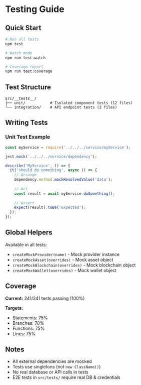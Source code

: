 # Testing Guide

## Quick Start

```bash
# Run all tests
npm test

# Watch mode
npm run test:watch

# Coverage report
npm run test:coverage
```

## Test Structure

```
src/__tests__/
├── unit/           # Isolated component tests (12 files)
└── integration/    # API endpoint tests (2 files)
```

## Writing Tests

### Unit Test Example
```javascript
const myService = require('../../../service/myService');

jest.mock('../../../service/dependency');

describe('MyService', () => {
  it('should do something', async () => {
    // Arrange
    dependency.method.mockResolvedValue('data');
    
    // Act
    const result = await myService.doSomething();
    
    // Assert
    expect(result).toBe('expected');
  });
});
```

## Global Helpers

Available in all tests:
- `createMockProvider(name)` - Mock provider instance
- `createMockAsset(overrides)` - Mock asset object
- `createMockBlockchain(overrides)` - Mock blockchain object
- `createMockWallet(overrides)` - Mock wallet object

## Coverage

**Current:** 241/241 tests passing (100%)

**Targets:**
- Statements: 75%
- Branches: 70%
- Functions: 75%
- Lines: 75%

## Notes

- All external dependencies are mocked
- Tests use singletons (not `new ClassName()`)
- No real database or API calls in tests
- E2E tests in `src/tests/` require real DB & credentials
